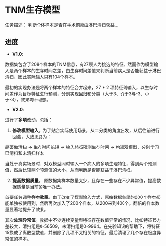 # TNM生存模型
任务描述：
判断个体样本是否在手术前能由淋巴清扫获益...

## 进度
- **V1.0**:

数据集包含了208个样本的TNM信息，有27项人为挑选的特征。然而作为模型输入是两个样本的生存时间之差，由生存时间差值来判断当前病人是否能获益于淋巴清扫，因此实际输入只有104个样本。

最初的实现办法是将两个样本的特征合并起来，27 * 2 项特征列输入，以生存时间差作为目标特征进行预测，分别实现回归和分类（大于3、介于3与-3、小于-3），效果均不理想。

- **V2.0**:

进行了**多项**改动，包括：
1. **修改模型输入**。为了贴合实际使用场景，从二分类的角度出发，从后往前进行回溯，大致思路为：

是否做清扫 -> 生存时间长短 -> 输入特征预测生存时间 -> 构建双模型，分别学习已清扫和未清扫样本

当处于真实场景时，对双模型同时输入一个病人的多项生理特征，得到两个预测值，然后比较两个预测值的大小，从而判断是否能获益于淋巴清扫。

2. **提高数据质量**。
原数据集样本数量太少，且存在一些存在不少异常值，提高数据质量是当前的唯一办法。

首要任务调整**样本数量**。由于改变了模型输入方式，原始数据集里的200个样本都能单独被使用到，然后再次加入了200个样本，从200来到400个。翻倍的样本数量显著地提升了效果。

其次**处理异常值**。数据中不少连续变量型特征存在数值异常的情况，比如特征15方差较大，清扫组是0-56509，未清扫组是0-9964。在先验知识的帮助下，将特征15换成了离散型数值，并删除了几项不太相关的特征，最后清理了几个存在极度异常值的样本。